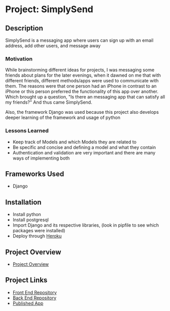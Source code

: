 # Project: SimplySend
## Description

SimplySend is a messaging app where users can sign up with an email address, add other users, and message away

### Motivation

While brainstorming different ideas for projects, I was messaging some friends about plans for the later evenings, when it dawned on me that with different friends, different methods/apps were used to communicate with them. The reasons were that one person had an iPhone in contrast to an iPhone or this person preferred the functionality of this app over another. Which brought up a question, "Is there an messaging app that can satisfy all my friends?" And thus came SimplySend.

Also, the framework Django was used because this project also develops deeper learning of the framework and usage of python

### Lessons Learned

- Keep track of Models and which Models they are related to
- Be specific and concise and defining a model and what they contain
- Authentication and validation are very important and there are many ways of implementing both

## Frameworks Used

- Django

## Installation

- Install python
- Install postgresql
- Import Django and its respective libraries, (look in pipfile to see which packages were installed)
- Deploy through [Heroku](https://heroku.com)

## Project Overview

- [Project Overview](planning/project-worksheet.md)

## Project Links

- [Front End Repository](https://github.com/dma151/SimplySend_APP)
- [Back End Repository](https://github.com/dma151/SimplySend_API)
- [Published App](https://dma151.github.io/SimplySend_APP/)